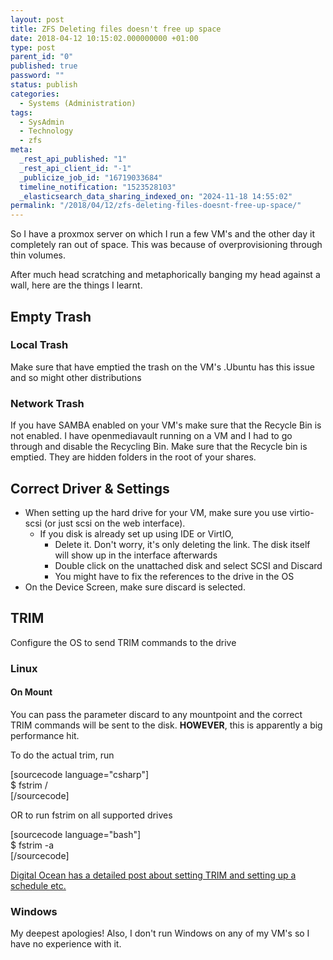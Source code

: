 ```yaml
---
layout: post
title: ZFS Deleting files doesn't free up space
date: 2018-04-12 10:15:02.000000000 +01:00
type: post
parent_id: "0"
published: true
password: ""
status: publish
categories:
  - Systems (Administration)
tags:
  - SysAdmin
  - Technology
  - zfs
meta:
  _rest_api_published: "1"
  _rest_api_client_id: "-1"
  _publicize_job_id: "16719033684"
  timeline_notification: "1523528103"
  _elasticsearch_data_sharing_indexed_on: "2024-11-18 14:55:02"
permalink: "/2018/04/12/zfs-deleting-files-doesnt-free-up-space/"
---
```


So I have a proxmox server on which I run a few VM\'s and the other day it
completely ran out of space. This was because of overprovisioning through thin
volumes.

After much head scratching and metaphorically banging my head against a wall,
here are the things I learnt.

## Empty Trash

### Local Trash

Make sure that have emptied the trash on the VM\'s .Ubuntu has this issue and so
might other distributions

### Network Trash

If you have SAMBA enabled on your VM\'s make sure that the Recycle Bin is not
enabled. I have openmediavault running on a VM and I had to go through and
disable the Recycling Bin. Make sure that the Recycle bin is emptied. They are
hidden folders in the root of your shares.

## Correct Driver & Settings

- When setting up the hard drive for your VM, make sure you use virtio-scsi (or
  just scsi on the web interface).
  - If you disk is already set up using IDE or VirtIO,
    - Delete it. Don\'t worry, it\'s only deleting the link. The disk itself
      will show up in the interface afterwards
    - Double click on the unattached disk and select SCSI and Discard
    - You might have to fix the references to the drive in the OS
- On the Device Screen, make sure discard is selected.

## TRIM

Configure the OS to send TRIM commands to the drive

### Linux

#### On Mount

You can pass the parameter discard to any mountpoint and the correct TRIM
commands will be sent to the disk. **HOWEVER**, this is apparently a big
performance hit.

To do the actual trim, run

\[sourcecode language=\"csharp\"\]\
\$ fstrim /\
\[/sourcecode\]

OR to run fstrim on all supported drives

\[sourcecode language=\"bash\"\]\
\$ fstrim -a\
\[/sourcecode\]

[Digital Ocean has a detailed post about setting TRIM and setting up a schedule etc.](https://www.digitalocean.com/community/tutorials/how-to-configure-periodic-trim-for-ssd-storage-on-linux-servers)

### Windows

My deepest apologies! Also, I don\'t run Windows on any of my VM\'s so I have no
experience with it.
